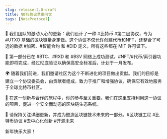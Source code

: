 ```yaml
---
slug: release-2.0-draft
title: NOTE协议草案问世
tags: [NoteProtocol]
---
```


🚀 我们团队的激动人心的更新：我们设计了一种 #比特币 #第二层协议，专为 #UTXO 基础的区块链量身定做。这个协议不仅允许创建代币和NFT，还整合了可选的数据 #加密、#智能合约 和 #DID 定义，所有这些都在 MIT 许可证下。

<!--truncate-->

🔬 第一部分已在 #BTC、#RXD 和 #BSV 网络上成功测试。#NFT/#代币/索引器功能即将完成，经过彻底验证以确保高安全标准后，计划于一月发布。

🌍 随着我们前进，我们邀请社区为这个不断进化的项目做出贡献。我们的目标是建立一个协议委员会，由贡献者组成，致力于推广和增强协议，确保它有效地服务于全球比特币社区。

🔧 在这一创新与合作的旅程中，你的参与至关重要。我们在这里支持利用这一协议的项目，促进一个安全而动态的区块链生态系统。

🔔 请保持关注详细更新，并成为塑造区块链技术未来的一部分。#区块链工程 #比特币协议 #去中心化创新 #开源未来

新年快乐大家！
